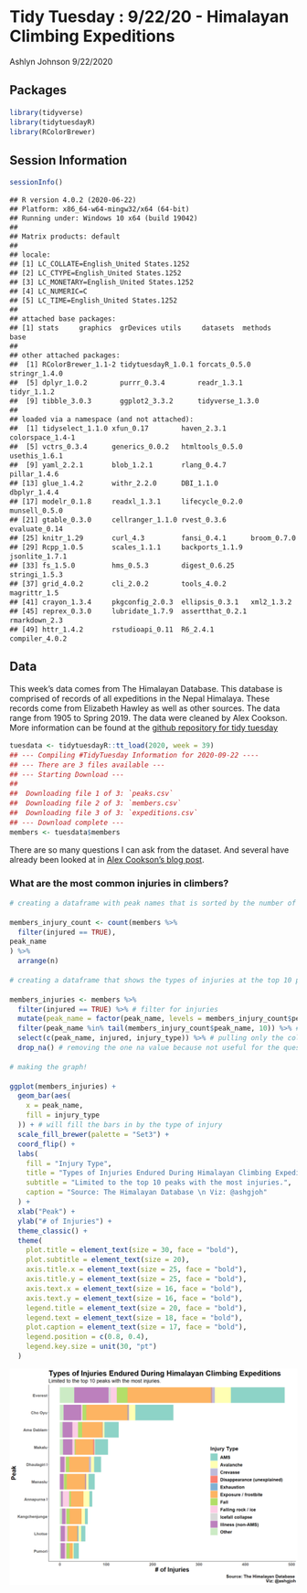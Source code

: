 Tidy Tuesday : 9/22/20 - Himalayan Climbing Expeditions
================
Ashlyn Johnson
9/22/2020

## Packages

``` r
library(tidyverse)
library(tidytuesdayR)
library(RColorBrewer)
```

## Session Information

``` r
sessionInfo()
```

    ## R version 4.0.2 (2020-06-22)
    ## Platform: x86_64-w64-mingw32/x64 (64-bit)
    ## Running under: Windows 10 x64 (build 19042)
    ## 
    ## Matrix products: default
    ## 
    ## locale:
    ## [1] LC_COLLATE=English_United States.1252 
    ## [2] LC_CTYPE=English_United States.1252   
    ## [3] LC_MONETARY=English_United States.1252
    ## [4] LC_NUMERIC=C                          
    ## [5] LC_TIME=English_United States.1252    
    ## 
    ## attached base packages:
    ## [1] stats     graphics  grDevices utils     datasets  methods   base     
    ## 
    ## other attached packages:
    ##  [1] RColorBrewer_1.1-2 tidytuesdayR_1.0.1 forcats_0.5.0      stringr_1.4.0     
    ##  [5] dplyr_1.0.2        purrr_0.3.4        readr_1.3.1        tidyr_1.1.2       
    ##  [9] tibble_3.0.3       ggplot2_3.3.2      tidyverse_1.3.0   
    ## 
    ## loaded via a namespace (and not attached):
    ##  [1] tidyselect_1.1.0 xfun_0.17        haven_2.3.1      colorspace_1.4-1
    ##  [5] vctrs_0.3.4      generics_0.0.2   htmltools_0.5.0  usethis_1.6.1   
    ##  [9] yaml_2.2.1       blob_1.2.1       rlang_0.4.7      pillar_1.4.6    
    ## [13] glue_1.4.2       withr_2.2.0      DBI_1.1.0        dbplyr_1.4.4    
    ## [17] modelr_0.1.8     readxl_1.3.1     lifecycle_0.2.0  munsell_0.5.0   
    ## [21] gtable_0.3.0     cellranger_1.1.0 rvest_0.3.6      evaluate_0.14   
    ## [25] knitr_1.29       curl_4.3         fansi_0.4.1      broom_0.7.0     
    ## [29] Rcpp_1.0.5       scales_1.1.1     backports_1.1.9  jsonlite_1.7.1  
    ## [33] fs_1.5.0         hms_0.5.3        digest_0.6.25    stringi_1.5.3   
    ## [37] grid_4.0.2       cli_2.0.2        tools_4.0.2      magrittr_1.5    
    ## [41] crayon_1.3.4     pkgconfig_2.0.3  ellipsis_0.3.1   xml2_1.3.2      
    ## [45] reprex_0.3.0     lubridate_1.7.9  assertthat_0.2.1 rmarkdown_2.3   
    ## [49] httr_1.4.2       rstudioapi_0.11  R6_2.4.1         compiler_4.0.2

## Data

This week’s data comes from The Himalayan Database. This database is
comprised of records of all expeditions in the Nepal Himalaya. These
records come from Elizabeth Hawley as well as other sources. The data
range from 1905 to Spring 2019. The data were cleaned by Alex Cookson.
More information can be found at the [github repository for tidy
tuesday](https://github.com/rfordatascience/tidytuesday/blob/master/data/2020/2020-09-22/readme.md)

``` r
tuesdata <- tidytuesdayR::tt_load(2020, week = 39)
## --- Compiling #TidyTuesday Information for 2020-09-22 ----
## --- There are 3 files available ---
## --- Starting Download ---
## 
##  Downloading file 1 of 3: `peaks.csv`
##  Downloading file 2 of 3: `members.csv`
##  Downloading file 3 of 3: `expeditions.csv`
## --- Download complete ---
members <- tuesdata$members
```

There are so many questions I can ask from the dataset. And several have
already been looked at in [Alex Cookson’s blog
post](https://www.alexcookson.com/post/analyzing-himalayan-peaks-first-ascents/).

### What are the most common injuries in climbers?

``` r
# creating a dataframe with peak names that is sorted by the number of injuries at each peak

members_injury_count <- count(members %>%
  filter(injured == TRUE),
peak_name
) %>%
  arrange(n)

# creating a dataframe that shows the types of injuries at the top 10 peaks for injuries

members_injuries <- members %>%
  filter(injured == TRUE) %>% # filter for injuries
  mutate(peak_name = factor(peak_name, levels = members_injury_count$peak_name, ordered = TRUE)) %>% # change peak_name variable into a factor
  filter(peak_name %in% tail(members_injury_count$peak_name, 10)) %>% # filter for top 10 peaks with the most recorded injuries
  select(c(peak_name, injured, injury_type)) %>% # pulling only the columns that I'll need for my visualization
  drop_na() # removing the one na value because not useful for the question we're asking

# making the graph!

ggplot(members_injuries) +
  geom_bar(aes(
    x = peak_name,
    fill = injury_type
  )) + # will fill the bars in by the type of injury
  scale_fill_brewer(palette = "Set3") +
  coord_flip() +
  labs(
    fill = "Injury Type",
    title = "Types of Injuries Endured During Himalayan Climbing Expeditions",
    subtitle = "Limited to the top 10 peaks with the most injuries.",
    caption = "Source: The Himalayan Database \n Viz: @ashgjoh"
  ) +
  xlab("Peak") +
  ylab("# of Injuries") +
  theme_classic() +
  theme(
    plot.title = element_text(size = 30, face = "bold"),
    plot.subtitle = element_text(size = 20),
    axis.title.x = element_text(size = 25, face = "bold"),
    axis.title.y = element_text(size = 25, face = "bold"),
    axis.text.x = element_text(size = 16, face = "bold"),
    axis.text.y = element_text(size = 16, face = "bold"),
    legend.title = element_text(size = 20, face = "bold"),
    legend.text = element_text(size = 18, face = "bold"),
    plot.caption = element_text(size = 17, face = "bold"),
    legend.position = c(0.8, 0.4),
    legend.key.size = unit(30, "pt")
  )
```

![](200922_tidytuesday_files/figure-gfm/injury%20figure-1.png)<!-- -->

